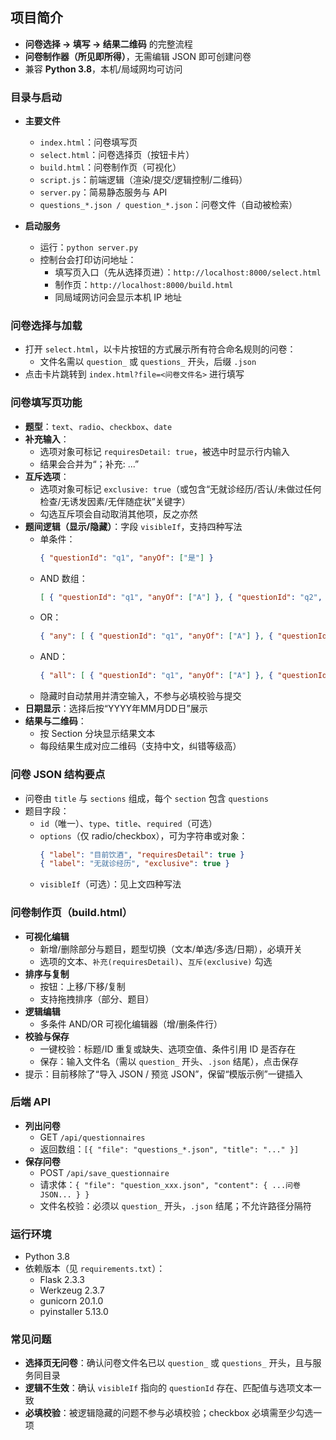 ## 项目简介

- **问卷选择 → 填写 → 结果二维码** 的完整流程
- **问卷制作器（所见即所得）**，无需编辑 JSON 即可创建问卷
- 兼容 **Python 3.8**，本机/局域网均可访问

### 目录与启动

- **主要文件**
  - `index.html`：问卷填写页
  - `select.html`：问卷选择页（按钮卡片）
  - `build.html`：问卷制作页（可视化）
  - `script.js`：前端逻辑（渲染/提交/逻辑控制/二维码）
  - `server.py`：简易静态服务与 API
  - `questions_*.json / question_*.json`：问卷文件（自动被检索）

- **启动服务**
  - 运行：`python server.py`
  - 控制台会打印访问地址：
    - 填写页入口（先从选择页进）：`http://localhost:8000/select.html`
    - 制作页：`http://localhost:8000/build.html`
    - 同局域网访问会显示本机 IP 地址

### 问卷选择与加载

- 打开 `select.html`，以卡片按钮的方式展示所有符合命名规则的问卷：
  - 文件名需以 `question_` 或 `questions_` 开头，后缀 `.json`
- 点击卡片跳转到 `index.html?file=<问卷文件名>` 进行填写

### 问卷填写页功能

- **题型**：`text`、`radio`、`checkbox`、`date`
- **补充输入**：
  - 选项对象可标记 `requiresDetail: true`，被选中时显示行内输入
  - 结果会合并为“；补充: ...”
- **互斥选项**：
  - 选项对象可标记 `exclusive: true`（或包含“无就诊经历/否认/未做过任何检查/无诱发因素/无伴随症状”关键字）
  - 勾选互斥项会自动取消其他项，反之亦然
- **题间逻辑（显示/隐藏）**：字段 `visibleIf`，支持四种写法
  - 单条件：
    ```json
    { "questionId": "q1", "anyOf": ["是"] }
    ```
  - AND 数组：
    ```json
    [ { "questionId": "q1", "anyOf": ["A"] }, { "questionId": "q2", "anyOf": ["B"] } ]
    ```
  - OR：
    ```json
    { "any": [ { "questionId": "q1", "anyOf": ["A"] }, { "questionId": "q2", "anyOf": ["B"] } ] }
    ```
  - AND：
    ```json
    { "all": [ { "questionId": "q1", "anyOf": ["A"] }, { "questionId": "q2", "anyOf": ["B"] } ] }
    ```
  - 隐藏时自动禁用并清空输入，不参与必填校验与提交
- **日期显示**：选择后按“YYYY年MM月DD日”展示
- **结果与二维码**：
  - 按 Section 分块显示结果文本
  - 每段结果生成对应二维码（支持中文，纠错等级高）

### 问卷 JSON 结构要点

- 问卷由 `title` 与 `sections` 组成，每个 `section` 包含 `questions`
- 题目字段：
  - `id`（唯一）、`type`、`title`、`required`（可选）
  - `options`（仅 radio/checkbox），可为字符串或对象：
    ```json
    { "label": "目前饮酒", "requiresDetail": true }
    { "label": "无就诊经历", "exclusive": true }
    ```
  - `visibleIf`（可选）：见上文四种写法

### 问卷制作页（build.html）

- **可视化编辑**
  - 新增/删除部分与题目，题型切换（文本/单选/多选/日期），必填开关
  - 选项的文本、`补充(requiresDetail)`、`互斥(exclusive)` 勾选
- **排序与复制**
  - 按钮：上移/下移/复制
  - 支持拖拽排序（部分、题目）
- **逻辑编辑**
  - 多条件 AND/OR 可视化编辑器（增/删条件行）
- **校验与保存**
  - 一键校验：标题/ID 重复或缺失、选项空值、条件引用 ID 是否存在
  - 保存：输入文件名（需以 `question_` 开头、`.json` 结尾），点击保存
- 提示：目前移除了“导入 JSON / 预览 JSON”，保留“模版示例”一键插入

### 后端 API

- **列出问卷**
  - GET `/api/questionnaires`
  - 返回数组：`[{ "file": "questions_*.json", "title": "..." }]`
- **保存问卷**
  - POST `/api/save_questionnaire`
  - 请求体：`{ "file": "question_xxx.json", "content": { ...问卷JSON... } }`
  - 文件名校验：必须以 `question_` 开头，`.json` 结尾；不允许路径分隔符

### 运行环境

- Python 3.8
- 依赖版本（见 `requirements.txt`）：
  - Flask 2.3.3
  - Werkzeug 2.3.7
  - gunicorn 20.1.0
  - pyinstaller 5.13.0

### 常见问题

- **选择页无问卷**：确认问卷文件名已以 `question_` 或 `questions_` 开头，且与服务同目录
- **逻辑不生效**：确认 `visibleIf` 指向的 `questionId` 存在、匹配值与选项文本一致
- **必填校验**：被逻辑隐藏的问题不参与必填校验；checkbox 必填需至少勾选一项


